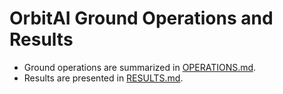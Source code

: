 # OrbitAI Ground Operations and Results
- Ground operations are summarized in [OPERATIONS.md](OPERATIONS.md).
- Results are presented in [RESULTS.md](RESULTS.md).